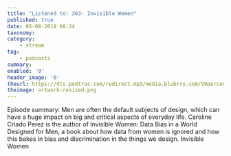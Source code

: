 ```yaml
---
title: "Listened to: 363- Invisible Women"
published: true
date: 05-08-2019 08:24
taxonomy:
category:
	- stream
tag:
	- podcasts
summary:
enabled: '0'
header_image: '0'
theurl: https://dts.podtrac.com/redirect.mp3/media.blubrry.com/99percentinvisible/dovetail.prxu.org/96/bd9ce7c9-5015-47db-a8f4-5d8544253285/363_Invisible_Women_pt_01.mp3
theimage: artwork-resized.png
--- 
```

Episode summary: Men are often the default subjects of design, which can have a huge impact on big and critical aspects of everyday life. Caroline Criado Perez is the author of Invisible Women: Data Bias in a World Designed for Men, a book about how data from women is ignored and how this bakes in bias and discrimination in the things we design. Invisible Women
